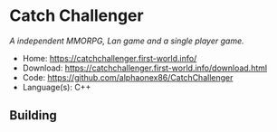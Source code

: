 # Catch Challenger

_A independent MMORPG, Lan game and a single player game._

- Home: https://catchchallenger.first-world.info/
- Download: https://catchchallenger.first-world.info/download.html
- Code: https://github.com/alphaonex86/CatchChallenger
- Language(s): C++

## Building


